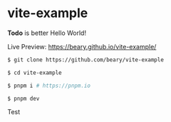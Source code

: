 # vite-example

**Todo** is better Hello World!

Live Preview: https://beary.github.io/vite-example/

```bash
$ git clone https://github.com/beary/vite-example

$ cd vite-example

$ pnpm i # https://pnpm.io

$ pnpm dev
```

Test
